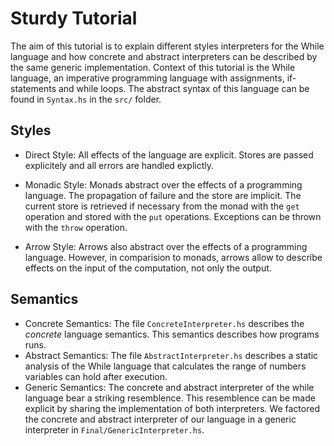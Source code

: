 # Sturdy Tutorial

The aim of this tutorial is to explain different styles interpreters for the While language and how concrete and abstract interpreters can be described by the same generic implementation.
Context of this tutorial is the While language, an imperative programming language with assignments, if-statements and while loops.
The abstract syntax of this language can be found in `Syntax.hs` in the `src/` folder.

## Styles

- Direct Style: All effects of the language are explicit. Stores are passed explicitely and all errors are handled explictly.

- Monadic Style: Monads abstract over the effects of a programming language. The propagation of failure and the store are implicit. The current store is retrieved if necessary from the monad with the `get` operation and stored with the `put` operations. Exceptions can be thrown with the `throw` operation.

- Arrow Style: Arrows also abstract over the effects of a programming language. However, in comparision to monads, arrows allow to describe effects on the input of the computation, not only the output.

## Semantics

- Concrete Semantics: The file `ConcreteInterpreter.hs` describes the _concrete_ language semantics. This semantics describes how programs runs.
- Abstract Semantics: The file `AbstractInterpreter.hs` describes a static analysis of the While language that calculates the range of numbers variables can hold after execution.
- Generic Semantics: The concrete and abstract interpreter of the while language bear a striking resemblence. This resemblence can be made explicit by sharing the implementation of both interpreters. We factored the concrete and abstract interpreter of our language in a generic interpreter in `Final/GenericInterpreter.hs`.

